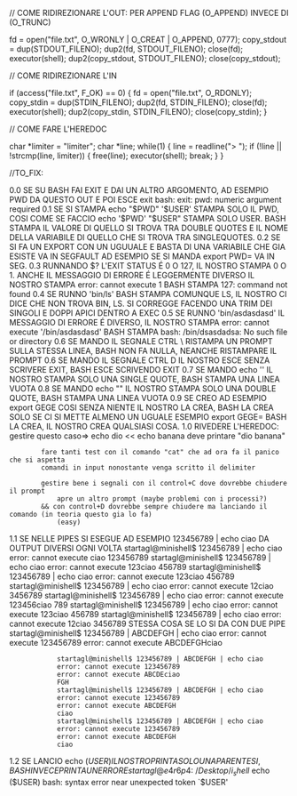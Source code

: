 // COME RIDIREZIONARE L'OUT: PER APPEND FLAG (O_APPEND) INVECE DI (O_TRUNC)

fd = open("file.txt", O_WRONLY | O_CREAT | O_APPEND, 0777);
copy_stdout = dup(STDOUT_FILENO);
dup2(fd, STDOUT_FILENO);
close(fd);
executor(shell);
dup2(copy_stdout, STDOUT_FILENO);
close(copy_stdout);


// COME RIDIREZIONARE L'IN

if (access("file.txt", F_OK) == 0)
            {
                fd = open("file.txt", O_RDONLY);
                copy_stdin = dup(STDIN_FILENO);
                dup2(fd, STDIN_FILENO);
                close(fd);
                executor(shell);
                dup2(copy_stdin, STDIN_FILENO);
                close(copy_stdin);
            }


// COME FARE L'HEREDOC

char *limiter = "limiter";
            char *line;
            while(1)
            {
                line = readline("> ");
                if (!line || !strcmp(line, limiter))
                {
                    free(line);
                    executor(shell);
                    break;
                }
            }


//TO_FIX:

0.0     SE SU BASH FAI EXIT E DAI UN ALTRO ARGOMENTO, AD ESEMPIO PWD DA QUESTO OUT E POI ESCE
            exit
            bash: exit: pwd: numeric argument required
0.1     SE SI STAMPA echo "$PWD" '$USER' STAMPA SOLO IL PWD, COSI COME SE FACCIO echo '$PWD' "$USER" STAMPA SOLO USER.
        BASH STAMPA IL VALORE DI QUELLO SI TROVA TRA DOUBLE QUOTES E IL NOME DELLA VARIABILE DI QUELLO CHE SI TROVA TRA SINGLEQUOTES.
0.2     SE SI FA UN EXPORT CON UN UGUUALE E BASTA DI UNA VARIABILE CHE GIA ESISTE VA IN SEGFAULT
        AD ESEMPIO SE SI MANDA export PWD= VA IN SEG.
0.3     RUNNANDO $? L'EXIT STATUS É 0 O 127, IL NOSTRO STAMPA 0 O 1. ANCHE IL MESSAGGIO DI ERRORE É LEGGERMENTE DIVERSO
        IL NOSTRO STAMPA error: cannot execute 1  BASH STAMPA 127: command not found
0.4     SE RUNNO 'bin/ls' BASH STAMPA COMUNQUE LS, IL NOSTRO CI DICE CHE NON TROVA BIN, LS. SI CORREGGE FACENDO UNA TRIM DEI SINGOLI
        E DOPPI APICI DENTRO A EXEC
0.5     SE RUNNO 'bin/asdasdasd' IL MESSAGGIO DI ERRORE É DIVERSO, IL NOSTRO STAMPA error: cannot execute '/bin/asdasdasd'
        BASH STAMPA bash: /bin/dsasdadsa: No such file or directory
0.6     SE MANDO IL SEGNALE CTRL \ RISTAMPA UN PROMPT SULLA STESSA LINEA, BASH NON FA NULLA, NEANCHE RISTAMPARE IL PROMPT
0.6     SE MANDO IL SEGNALE CTRL D IL NOSTRO ESCE SENZA SCRIVERE EXIT, BASH ESCE SCRIVENDO EXIT
0.7     SE MANDO echo '' IL NOSTRO STAMPA SOLO UNA SINGLE QUOTE, BASH STAMPA UNA LINEA VUOTA
0.8     SE MANDO echo "" IL NOSTRO STAMPA SOLO UNA DOUBLE QUOTE, BASH STAMPA UNA LINEA VUOTA
0.9     SE CREO AD ESEMPIO export GEGE COSI SENZA NIENTE IL NOSTRO LA CREA, BASH LA CREA SOLO SE CI SI METTE ALMENO UN UGUALE ESEMPIO
        export GEGE= BASH LA CREA, IL NOSTRO CREA QUALSIASI COSA.
1.0     RIVEDERE L'HEREDOC:
            gestire  questo caso=> echo dio << echo banana
            deve printare "dio banana"

            fare tanti test con il comando "cat" che ad ora fa il panico che si aspetta
            comandi in input nonostante venga scritto il delimiter

            gestire bene i segnali con il control+C dove dovrebbe chiudere il prompt
                apre un altro prompt (maybe problemi con i processi?)
            && con control+D dovrebbe sempre chiudere ma lanciando il comando (in teoria questo gia lo fa)
                (easy)
1.1     SE NELLE PIPES SI ESEGUE AD ESEMPIO 123456789 | echo ciao DA OUTPUT DIVERSI OGNI VOLTA
                startagl@minishell$ 123456789 | echo ciao
                error: cannot execute ciao 
                123456789
                startagl@minishell$ 123456789 | echo ciao
                error: cannot execute 123ciao 
                456789
                startagl@minishell$ 123456789 | echo ciao
                error: cannot execute 123ciao 
                456789
                startagl@minishell$ 123456789 | echo ciao
                error: cannot execute 12ciao 
                3456789
                startagl@minishell$ 123456789 | echo ciao
                error: cannot execute 123456ciao 
                789
                startagl@minishell$ 123456789 | echo ciao
                error: cannot execute 123ciao 
                456789
                startagl@minishell$ 123456789 | echo ciao
                error: cannot execute 12ciao 
                3456789
        STESSA COSA SE LO SI DA CON DUE PIPE
                startagl@minishell$ 123456789 | ABCDEFGH | echo ciao
                error: cannot execute 123456789
                error: cannot execute ABCDEFGHciao 

                startagl@minishell$ 123456789 | ABCDEFGH | echo ciao
                error: cannot execute 123456789
                error: cannot execute ABCDEciao 
                FGH
                startagl@minishell$ 123456789 | ABCDEFGH | echo ciao
                error: cannot execute 123456789
                error: cannot execute ABCDEFGH
                ciao 
                startagl@minishell$ 123456789 | ABCDEFGH | echo ciao
                error: cannot execute 123456789
                error: cannot execute ABCDEFGH
                ciao
1.2     SE LANCIO echo ($USER) IL NOSTRO PRINTA SOLO UNA PARENTESI, BASH INVECE PRINTA UN ERRORE
                startagl@e4r6p4:~/Desktop/i_shell$ echo ($USER)
                bash: syntax error near unexpected token `$USER'



